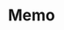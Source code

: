 ---
title: "Memo"
description: "随便写写，百无聊赖"
slug: "memo"
image: "memo.jpg"
style:
    background: "#2a9d8f"
    color: "#fff"
---